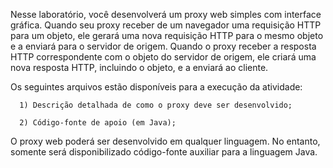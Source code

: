 Nesse laboratório, você desenvolverá um proxy web simples com interface gráfica. Quando seu proxy receber de um navegador uma requisição HTTP para um objeto, ele gerará uma nova requisição HTTP para o mesmo objeto e a enviará para o servidor de origem. Quando o proxy receber a resposta HTTP correspondente com o objeto do servidor de origem, ele criará uma nova resposta HTTP, incluindo o objeto, e a enviará ao cliente.

Os seguintes arquivos estão disponíveis para a execução da atividade:

      1) Descrição detalhada de como o proxy deve ser desenvolvido;

      2) Código-fonte de apoio (em Java);

O proxy web poderá ser desenvolvido em qualquer linguagem. No entanto, somente será disponibilizado código-fonte auxiliar para a linguagem Java.
